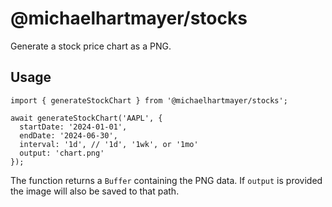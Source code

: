 # @michaelhartmayer/stocks

Generate a stock price chart as a PNG.

## Usage

```
import { generateStockChart } from '@michaelhartmayer/stocks';

await generateStockChart('AAPL', {
  startDate: '2024-01-01',
  endDate: '2024-06-30',
  interval: '1d', // '1d', '1wk', or '1mo'
  output: 'chart.png'
});
```

The function returns a `Buffer` containing the PNG data. If `output` is provided the
image will also be saved to that path.
